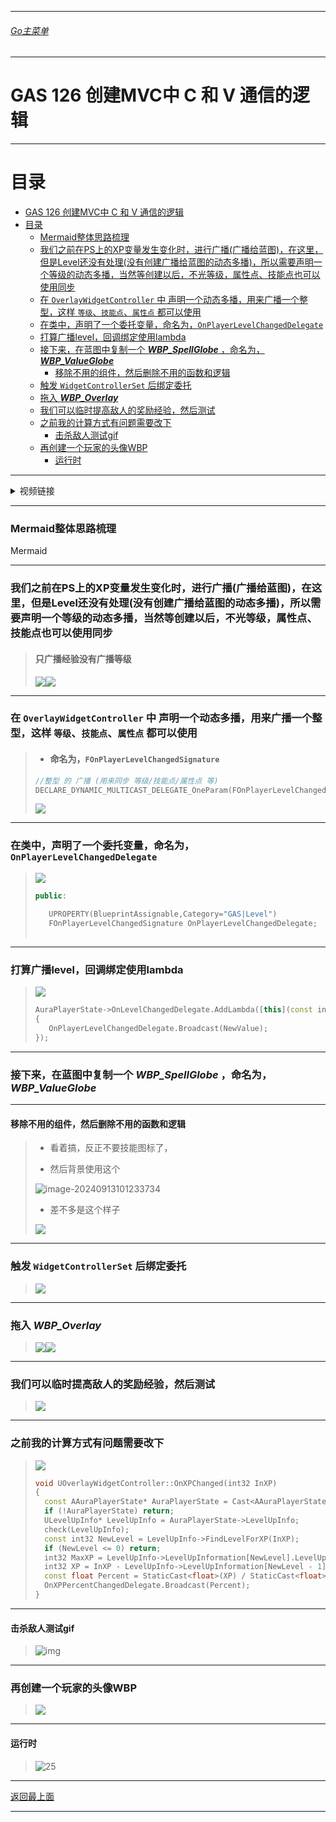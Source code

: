 ___________________________________________________________________________________________
###### [Go主菜单](../MainMenu.md)
___________________________________________________________________________________________

# GAS 126 创建MVC中 C 和 V 通信的逻辑

___________________________________________________________________________________________

# 目录


- [GAS 126 创建MVC中 C 和 V 通信的逻辑](#gas-126-创建mvc中-c-和-v-通信的逻辑)
- [目录](#目录)
    - [Mermaid整体思路梳理](#mermaid整体思路梳理)
    - [我们之前在PS上的XP变量发生变化时，进行广播(广播给蓝图)，在这里，但是Level还没有处理(没有创建广播给蓝图的动态多播)，所以需要声明一个等级的动态多播，当然等创建以后，不光等级，属性点、技能点也可以使用同步](#我们之前在ps上的xp变量发生变化时进行广播广播给蓝图在这里但是level还没有处理没有创建广播给蓝图的动态多播所以需要声明一个等级的动态多播当然等创建以后不光等级属性点技能点也可以使用同步)
    - [在 `OverlayWidgetController` 中 声明一个动态多播，用来广播一个整型，这样 `等级`、`技能点`、`属性点` 都可以使用](#在-overlaywidgetcontroller-中-声明一个动态多播用来广播一个整型这样-等级技能点属性点-都可以使用)
    - [在类中，声明了一个委托变量，命名为，`OnPlayerLevelChangedDelegate`](#在类中声明了一个委托变量命名为onplayerlevelchangeddelegate)
    - [打算广播level，回调绑定使用lambda](#打算广播level回调绑定使用lambda)
    - [接下来，在蓝图中复制一个 ***WBP\_SpellGlobe*** ，命名为， ***WBP\_ValueGlobe***](#接下来在蓝图中复制一个-wbp_spellglobe-命名为-wbp_valueglobe)
      - [移除不用的组件，然后删除不用的函数和逻辑](#移除不用的组件然后删除不用的函数和逻辑)
    - [触发 `WidgetControllerSet` 后绑定委托](#触发-widgetcontrollerset-后绑定委托)
    - [拖入 ***WBP\_Overlay***](#拖入-wbp_overlay)
    - [我们可以临时提高敌人的奖励经验，然后测试](#我们可以临时提高敌人的奖励经验然后测试)
    - [之前我的计算方式有问题需要改下](#之前我的计算方式有问题需要改下)
      - [击杀敌人测试gif](#击杀敌人测试gif)
    - [再创建一个玩家的头像WBP](#再创建一个玩家的头像wbp)
      - [运行时](#运行时)


___________________________________________________________________________________________

<details>
<summary>视频链接</summary>

[13. Showing Level in the HUD_哔哩哔哩_bilibili](https://www.bilibili.com/video/BV1TH4y1L7NP?p=59&vd_source=9e1e64122d802b4f7ab37bd325a89e6c)

------

</details>

___________________________________________________________________________________________

### Mermaid整体思路梳理

Mermaid

___________________________________________________________________________________________

### 我们之前在PS上的XP变量发生变化时，进行广播(广播给蓝图)，在这里，但是Level还没有处理(没有创建广播给蓝图的动态多播)，所以需要声明一个等级的动态多播，当然等创建以后，不光等级，属性点、技能点也可以使用同步

>#### **只广播经验没有广播等级**
>
>![](./Image/GAS_126/1.png)![](./Image/GAS_126/2.png)
------

### 在 `OverlayWidgetController` 中 声明一个动态多播，用来广播一个整型，这样 `等级`、`技能点`、`属性点` 都可以使用

>- #### 命名为，`FOnPlayerLevelChangedSignature`
>
>```cpp
>//整型 的 广播 (用来同步 等级/技能点/属性点 等)
>DECLARE_DYNAMIC_MULTICAST_DELEGATE_OneParam(FOnPlayerLevelChangedSignature, int32, NewValue);
>```
>
>![](./Image/GAS_126/3.png)
------

### 在类中，声明了一个委托变量，命名为，`OnPlayerLevelChangedDelegate`

>![](./Image/GAS_126/4.png)
>
>```cpp
>public:
>    
>    UPROPERTY(BlueprintAssignable,Category="GAS|Level")
>    FOnPlayerLevelChangedSignature OnPlayerLevelChangedDelegate;
>    
>```
------

### 打算广播level，回调绑定使用lambda

>![](./Image/GAS_126/5.png)
>
>```cpp
>AuraPlayerState->OnLevelChangedDelegate.AddLambda([this](const int32 NewValue)
>{
>    OnPlayerLevelChangedDelegate.Broadcast(NewValue);
>});
>```
------

### 接下来，在蓝图中复制一个 ***WBP_SpellGlobe*** ，命名为， ***WBP_ValueGlobe***
------

#### 移除不用的组件，然后删除不用的函数和逻辑

>- 看着搞，反正不要技能图标了，
>
>- 然后背景使用这个
>
>  ![image-20240913101233734](./Image/GAS_126/6.png)
>
>- 差不多是这个样子
>
>  ![](./Image/GAS_126/7.png)
------

### 触发 `WidgetControllerSet` 后绑定委托

>![](./Image/GAS_126/8.png)
------

### 拖入 ***WBP_Overlay***

>![](./Image/GAS_126/9.png)![](./Image/GAS_126/10.png)
------

### 我们可以临时提高敌人的奖励经验，然后测试

>![](./Image/GAS_126/11.png)
------

### 之前我的计算方式有问题需要改下

> ![](./Image/GAS_126/12.png)
>
> ```CPP
> void UOverlayWidgetController::OnXPChanged(int32 InXP)
> {
> 	const AAuraPlayerState* AuraPlayerState = Cast<AAuraPlayerState>(PlayerState);
> 	if (!AuraPlayerState) return;
> 	ULevelUpInfo* LevelUpInfo = AuraPlayerState->LevelUpInfo;
> 	check(LevelUpInfo);
> 	const int32 NewLevel = LevelUpInfo->FindLevelForXP(InXP);
> 	if (NewLevel <= 0) return;
> 	int32 MaxXP = LevelUpInfo->LevelUpInformation[NewLevel].LevelUpRequirement - LevelUpInfo->LevelUpInformation[NewLevel - 1].LevelUpRequirement;
> 	int32 XP = InXP - LevelUpInfo->LevelUpInformation[NewLevel - 1].LevelUpRequirement;
> 	const float Percent = StaticCast<float>(XP) / StaticCast<float>(MaxXP);
> 	OnXPPercentChangedDelegate.Broadcast(Percent);
> }
> ```

------

#### 击杀敌人测试gif

>![img](./Image/GAS_126/14.gif)
------

### 再创建一个玩家的头像WBP

>![](./Image/GAS_126/13.png)
------

#### 运行时

>![25](./Image/GAS_126/15.gif)


___________________________________________________________________________________________

[返回最上面](#Go主菜单)

___________________________________________________________________________________________